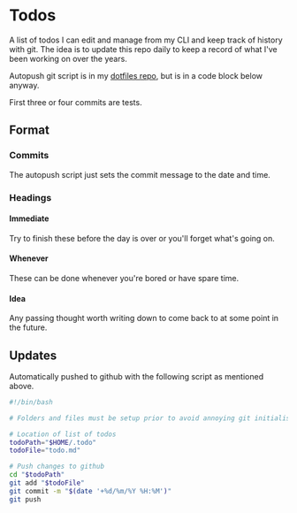# Todos

A list of todos I can edit and manage from my CLI and keep track of history with git.
The idea is to update this repo daily to keep a record of what I've been working on over the years. 

Autopush git script is in my [dotfiles repo](https://github.com/charlie-daniels/dotfiles), but is in a code block below anyway.

First three or four commits are tests.

## Format

### Commits

The autopush script just sets the commit message to the date and time.

### Headings

#### Immediate

Try to finish these before the day is over or you'll forget what's going on.

#### Whenever

These can be done whenever you're bored or have spare time.

#### Idea

Any passing thought worth writing down to come back to at some point in the future.

## Updates

Automatically pushed to github with the following script as mentioned above.

```bash
#!/bin/bash

# Folders and files must be setup prior to avoid annoying git initialisation

# Location of list of todos
todoPath="$HOME/.todo"
todoFile="todo.md"

# Push changes to github
cd "$todoPath"
git add "$todoFile"
git commit -m "$(date '+%d/%m/%Y %H:%M')"
git push
```
